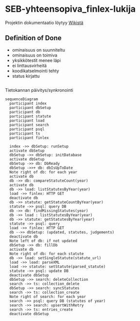 # SEB-yhteensopiva_finlex-lukija

Projektin dokumentaatio löytyy [Wikistä](https://github.com/ohjelmistotuotantoprojekti/SEB-yhteensopiva_finlex-lukija/wiki)


## Definition of Done
- ominaisuus on suunniteltu
- ominaisuus on toimiva
- yksikkötestit menee läpi
- ei linttausvirheitä
- koodikatselmointi tehty
- status kirjattu

##

Tietokannan päivitys/synkronointi

```mermaid
sequenceDiagram
  participant index
  participant dbSetup
  participant db
  participant statute
  participant load
  participant search
  participant psql
  participant ts
  participant finlex

  index ->> dbSetup: runSetup
  activate dbSetup
  dbSetup ->> dbSetup: initDatabase
  activate dbSetup
  dbSetup ->> db: DbReady
  dbSetup ->>+ db: dbIsUpToDate
  Note right of db: for each year
  activate db
  db ->> db: compareStatuteCount(year)
  activate db
  db ->> load: listStatutesByYear(year)
  load ->> finlex: HTTP GET
  deactivate db
  db ->> statute: getStatuteCountByYear(year)
  statute ->> psql: query DB
  db ->> db: findMissingStatutes(year)
  db ->> load : listStatutesByYear(year)
  db ->> statute: getStatutesByYear(year)
  statute ->> psql: query
  load ->> finlex: HTTP GET
  db -->> dbSetup: (updated, statutes, judgements)
  deactivate db
  Note left of db: if not updated
  dbSetup ->> db: fillDb
  activate db
  Note right of db: for each statute
  db ->> load: setSingleStatute(statute_url)
  load ->> load: parseXML
  load ->> statute: setStatute(parsed_statute)
  statute ->> psql: update DB
  deactivate dbSetup
  dbSetup ->> search: deleteCollection
  search ->> ts: collection_delete
  dbSetup ->> search: syncStatutes
  search ->> ts: collection_create
  Note right of search: for each year
  search ->> psql: query DB (statutes of year)
  search ->> search: upsertWithRetry
  search ->> ts: entries_create
  deactivate dbSetup
```
